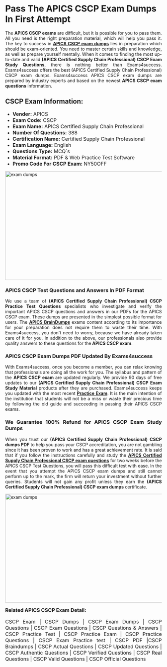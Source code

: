 <h1><strong><strong>Pass The APICS CSCP Exam Dumps In First Attempt</strong></strong></h1> <p style="text-align:justify">The <strong>APICS CSCP exams</strong> are difficult, but it is possible for you to pass them. All you need is the right preparation material, which will help you pass it. The key to success in <a href="https://www.exams4success.com/apics/cscp-pdf-exam-dumps"><strong>APICS CSCP exam dumps</strong></a> lies in preparation which should be exam-oriented. You need to master certain skills and knowledge, as well as prepare yourself mentally. When it comes to finding the most up-to-date and valid <strong>(APICS Certified Supply Chain Professional) CSCP Exam Study Questions</strong>, there is nothing better than Exams4success. Exams4success offers the best (APICS Certified Supply Chain Professional) CSCP exam dumps. Exams4success APICS CSCP exam dumps are prepared by industry experts and based on the newest <strong>APICS CSCP exam questions</strong> information.</p> <h2><strong><strong>CSCP Exam Information:</strong></strong></h2> <ul> <li><span style="font-size:16px"><strong>Vender:</strong> APICS</span></li> <li><span style="font-size:16px"><strong>Exam Code:</strong> CSCP</span></li> <li><span style="font-size:16px"><strong>Exam Name:</strong> APICS Certified Supply Chain Professional</span></li> <li><span style="font-size:16px"><strong>Number Of Questions:</strong> 388</span></li> <li><span style="font-size:16px"><strong>Certification Name:</strong> Certified Supply Chain Professional</span></li> <li><span style="font-size:16px"><strong>Exam Language:</strong> English</span></li> <li><span style="font-size:16px"><strong>Questions Type:</strong> MCQ`s</span></li> <li><span style="font-size:16px"><strong>Material Format:</strong> PDF & Web Practice Test Software</span></li> <li><span style="font-size:16px"><strong>Promo Code For CSCP Exam: </strong>NY50OFF</span></li> </ul> <p><a href="https://www.exams4success.com/apics/cscp-pdf-exam-dumps" rel="no-follow"><img alt="exam dumps" src="https://www.certcollections.com/uploads/content/infrist1.png" style="height:350px; width:750px" /></a></p> <h3><strong>APICS CSCP Test Questions and Answers In PDF Format</strong></h3> <p style="text-align:justify">We use a team of <strong>(APICS Certified Supply Chain Professional) CSCP Practice Test Questions</strong> specialists who investigate and verify the important APICS CSCP questions and answers in our PDFs for the APICS CSCP exam. These dumps are presented in the simplest possible format for users. The <a href="https://www.exams4success.com/apics-exam-dumps"><strong>APICS BrainDumps</strong></a> exams content according to its importance for your preparation does not require them to waste their time. With Exams4success, you don't need to worry, because we have already taken care of it for you. In addition to the above, our professionals also provide quality answers to these questions for the<strong> APICS CSCP exam</strong>.</p> <h3><strong> APICS CSCP Exam Dumps PDF Updated By Exams4success</strong></h3> <p style="text-align:justify">With Exams4success, once you become a member, you can relax knowing that professionals are doing all the work for you. The syllabus and pattern of the <strong>APICS CSCP exam </strong>are updated regularly. We provide 90 days of free updates to our <strong>(APICS Certified Supply Chain Professional) CSCP Exam Study Material</strong> products after they are purchased. Exams4success keeps you updated with the most recent <a href="https://www.exams4success.com/"><strong>Practice Exam</strong></a>. It is the main intention of the institution that students will not be a miss or waste their precious time by following the old guide and succeeding in passing their APICS CSCP exams.</p> <h3 style="text-align:justify"><strong>We Guarantee 100% Refund for APICS CSCP Exam Study Dumps</strong></h3> <p style="text-align:justify">When you trust our <strong>(APICS Certified Supply Chain Professional) CSCP dumps PDF</strong> to help you pass your CSCP accreditation, you are not gambling since it has been proven to work and has a great achievement rate. It is said that if you follow the instructions carefully and study the <a href="https://www.exams4success.com/apics/cscp-pdf-exam-dumps"><strong>APICS Certified Supply Chain Professional CSCP exam questions</strong></a> for two weeks before the APICS CSCP Test Questions, you will pass this difficult test with ease. In the event that you attempt the APICS CSCP exam dumps and still cannot perform up to the mark, the firm will return your investment without further queries. Students will not gain any profit unless they earn the <strong>(APICS Certified Supply Chain Professional) CSCP exam dumps</strong> certificate.</p> <p style="text-align:justify"><a href="https://www.exams4success.com/apics/cscp-pdf-exam-dumps" rel="no-follow"><img alt="exam dumps" src="https://www.certcollections.com/uploads/content/free_demo1.png" style="height:350px; width:750px" /></a></p> <p style="text-align:justify"><span style="font-size:16px"><strong>Related APICS CSCP Exam Detail:</strong></span><br /> <br /> <span style="font-size:16px">CSCP Exam | CSCP Dumps | CSCP Exam Dumps | CSCP Questions | CSCP Exam Questions | CSCP Questions & Answers | CSCP Practice Test | CSCP Practice Exam | CSCP Practice Questions | CSCP Exam Practice test | CSCP PDF |CSCP Braindumps | CSCP Actual Questions | CSCP Updated Questions | CSCP Authentic Questions | CSCP Verified Questions | CSCP Real Questions | CSCP Valid Questions | CSCP Official Questions</span></p>
